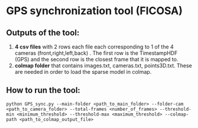 # GPS synchronization tool (FICOSA)

## Outputs of the tool:
1) __4 csv files__ with 2 rows each file each corresponding to 1 of the 4 cameras (front,right,left,back) . The first row is the TimestampHDF (GPS) and the second row is the closest frame that it is mapped to.
2) __colmap folder__ that contains images.txt, cameras.txt, points3D.txt. These are needed in order to load the sparse model in colmap. 

## How to run the tool:

`python GPS_sync.py --main-folder <path_to_main_folder> --folder-cam <path_to_camera_folder> --total-frames <number_of_frames> --threshold-min <minimum_threshold> --threshold-max <maximum_threshold> --colmap-path <path_to_colmap_output_file>`

